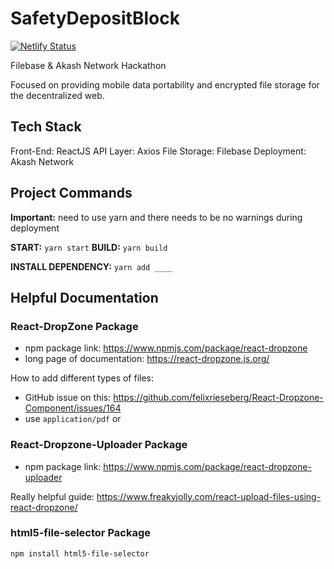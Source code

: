 # SafetyDepositBlock

[![Netlify Status](https://api.netlify.com/api/v1/badges/a56afe12-e66a-485c-b998-55286790c310/deploy-status)](https://app.netlify.com/sites/safetydepositblock/deploys)

Filebase & Akash Network Hackathon

Focused on providing mobile data portability and encrypted file storage for the decentralized web.

## Tech Stack

Front-End: ReactJS
API Layer: Axios
File Storage: Filebase
Deployment: Akash Network

## Project Commands

**Important:** need to use yarn and there needs to be no warnings during deployment

**START:** `yarn start`
**BUILD:** `yarn build`

**INSTALL DEPENDENCY:** `yarn add ____`

## Helpful Documentation

### React-DropZone Package

- npm package link: https://www.npmjs.com/package/react-dropzone
- long page of documentation: https://react-dropzone.js.org/

How to add different types of files:

- GitHub issue on this: https://github.com/felixrieseberg/React-Dropzone-Component/issues/164
- use `application/pdf` or

### React-Dropzone-Uploader Package

- npm package link: https://www.npmjs.com/package/react-dropzone-uploader

Really helpful guide:
https://www.freakyjolly.com/react-upload-files-using-react-dropzone/

### html5-file-selector Package

`npm install html5-file-selector`
